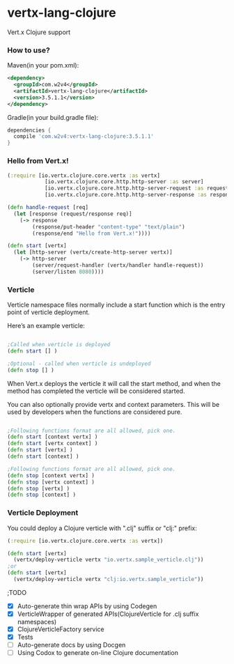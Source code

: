 # vertx-lang-clojure
Vert.x Clojure support

### How to use?

Maven(in your pom.xml):
```xml
<dependency>
  <groupId>com.w2v4</groupId>
  <artifactId>vertx-lang-clojure</artifactId>
  <version>3.5.1.1</version>
</dependency>
```

Gradle(in your build.gradle file):
```groovy
dependencies {
  compile 'com.w2v4:vertx-lang-clojure:3.5.1.1'
}
```

### Hello from Vert.x!

```clojure
(:require [io.vertx.clojure.core.vertx :as vertx]
            [io.vertx.clojure.core.http.http-server :as server]
            [io.vertx.clojure.core.http.http-server-request :as request]
            [io.vertx.clojure.core.http.http-server-response :as response])

(defn handle-request [req]
  (let [response (request/response req)]
    (-> response
        (response/put-header "content-type" "text/plain")
        (response/end "Hello from Vert.x!"))))

(defn start [vertx]
  (let [http-server (vertx/create-http-server vertx)]
    (-> http-server
        (server/request-handler (vertx/handler handle-request))
        (server/listen 8080))))
```

### Verticle

Verticle namespace files normally include a start function which is the entry point of verticle deployment.

Here’s an example verticle:
```clojure

;Called when verticle is deployed
(defn start [] )

;Optional - called when verticle is undeployed
(defn stop [] )

```

When Vert.x deploys the verticle it will call the start method, and when the method has completed the verticle will be considered started.

You can also optionally provide vertx and context parameters. This will be used by developers when the functions are considered pure.

```clojure

;Following functions format are all allowed, pick one.
(defn start [context vertx] )
(defn start [vertx context] )
(defn start [vertx] )
(defn start [context] )

;Following functions format are all allowed, pick one.
(defn stop [context vertx] )
(defn stop [vertx context] )
(defn stop [vertx] )
(defn stop [context] )

```

### Verticle Deployment

You could deploy a Clojure verticle with ".clj" suffix or "clj:" prefix:

```clojure
(:require [io.vertx.clojure.core.vertx :as vertx])

(defn start [vertx]
  (vertx/deploy-verticle vertx "io.vertx.sample_verticle.clj"))
;or
(defn start [vertx]
  (vertx/deploy-verticle vertx "clj:io.vertx.sample_verticle"))
```

;TODO

- [x] Auto-generate thin wrap APIs by using Codegen
- [x] VerticleWrapper of generated APIs(ClojureVerticle for .clj suffix namespaces)
- [x] ClojureVerticleFactory service
- [x] Tests
- [ ] Auto-generate docs by using Docgen
- [ ] Using Codox to generate on-line Clojure documentation